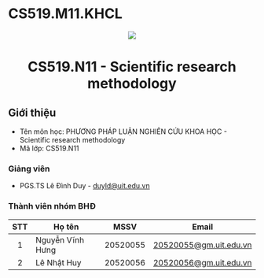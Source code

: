 # CS519.M11.KHCL
<p align="center">
  <a href="https://www.uit.edu.vn/"><img src="https://www.uit.edu.vn/sites/vi/files/banner.png"></a>
<h1 align="center"><b>CS519.N11 - Scientific research methodology</b></h1>

## Giới thiệu
* Tên môn học: PHƯƠNG PHÁP LUẬN NGHIÊN CỨU KHOA HỌC - Scientific research methodology
* Mã lớp: CS519.N11

### Giảng viên
* PGS.TS Lê Đình Duy - duyld@uit.edu.vn

### Thành viên nhóm BHĐ

| STT | Họ tên | MSSV | Email |
| :---: | --- | --- | --- |
| 1 | Nguyễn Vĩnh Hưng | 20520055 | 20520055@gm.uit.edu.vn |
| 2 | Lê Nhật Huy | 20520056 | 20520056@gm.uit.edu.vn |
